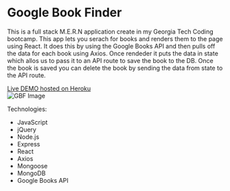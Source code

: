 #  Google Book Finder

This is a full stack M.E.R.N application create in my Georgia Tech Coding bootcamp.  This app lets you serach for books and renders them to the page using React.  It does this by using the Google Books API and then pulls off the data for each book using Axios.  Once rendeder it puts the data in state which allos us to pass it to an API route to save the book to the DB.  Once the book is saved you can delete the book by sending the data from state to the API route.




[Live DEMO hosted on Heroku](https://react-google-book-app.herokuapp.com/ "Live DEMO")  
![GBF Image](https://doingway2much.github.io/Bootstrap-Portfolio/assets/img/GBF.jpg?raw=true)


Technologies:
* JavaScript
* jQuery
* Node.js
* Express
* React
* Axios
* Mongoose
* MongoDB
* Google Books API
